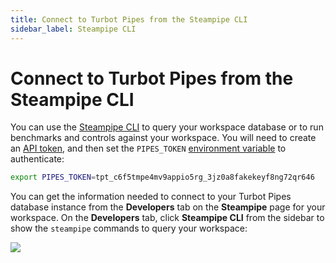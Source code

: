 ```yaml
---
title: Connect to Turbot Pipes from the Steampipe CLI
sidebar_label: Steampipe CLI
---
```


# Connect to Turbot Pipes from the Steampipe CLI

You can use the [Steampipe CLI](https://steampipe.io/downloads) to query your workspace database or to run benchmarks and controls against your workspace.
You will need to create an [API token](profile#tokens), and then set the `PIPES_TOKEN` [environment variable](https://steampipe.io/docs/reference/env-vars/overview)
to authenticate:

```bash
export PIPES_TOKEN=tpt_c6f5tmpe4mv9appio5rg_3jz0a8fakekeyf8ng72qr646
```

You can get the information needed to connect to your Turbot Pipes database instance from the **Developers** tab on the **Steampipe** page for your workspace.  On the **Developers** tab, click **Steampipe CLI** from the sidebar to show the `steampipe` commands to query your workspace:

![](/images/docs/pipes/steampipe/pipes_steampipe_developer_steampipe.png)
